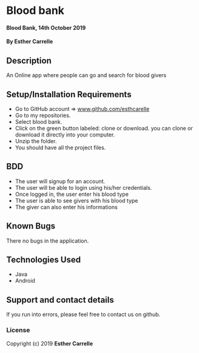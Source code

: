 # Blood bank
#### Blood Bank, 14th October 2019
#### By **Esther Carrelle**
## Description
An Online app where people can go and search for blood givers
## Setup/Installation Requirements
* Go to GitHub account => www.github.com/esthcarelle
* Go to my repositories.
* Select blood bank.
* Click on the green button labeled: clone or download. you can clone or download it directly into your computer.
* Unzip the folder.
* You should have all the project files.
## BDD
* The user will signup for an account.
* The user will be able to login using his/her credentials.
* Once logged in, the user enter his blood type
* The user is able to see givers with his blood type
* The giver can also enter his informations

## Known Bugs
There no bugs in the application.
## Technologies Used
* Java
* Android

## Support and contact details
If you run into errors, please feel free to contact us on github.
### License
Copyright (c) 2019 **Esther Carrelle**